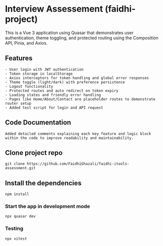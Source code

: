 # Interview Assessement (faidhi-project)

This is a Vue 3 application using Quasar that demonstrates user authentication, theme toggling, and protected routing using the Composition API, Pinia, and Axios.

## Features
```
- User login with JWT authentication
- Token storage in localStorage
- Axios interceptors for token handling and global error responses
- Theme toggle (light/dark) with preference persistence
- Logout functionality
- Protected routes and auto redirect on token expiry
- Loading states and friendly error handling
- Pages like Home/About/Contact are placeholder routes to demonstrate router setup
- Added test script for login and API request
```

## Code Documentation
```
Added detailed comments explaining each key feature and logic block within the code to improve readability and maintainability.
```

## Clone project repo
```
git clone https://github.com/FaidhiGhazali/faidhi-itools-assessment.git
```

## Install the dependencies
```
npm install
```

### Start the app in development mode
```
npx quasar dev
```

### Testing 
```
npx vitest
```
